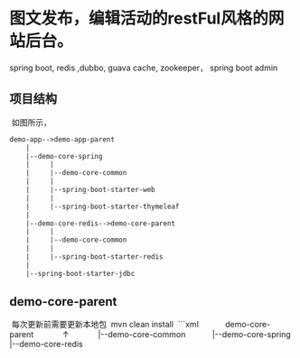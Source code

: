 # 图文发布，编辑活动的restFul风格的网站后台。
spring boot, redis ,dubbo, guava cache, zookeeper， spring boot admin
## 项目结构
  
  如图所示，
``` xml
demo-app-->demo-app-parent
    |
    |--demo-core-spring
    |     |
    |     |--demo-core-common
    |     |
    |     |--spring-boot-starter-web
    |     |
    |     |--spring-boot-starter-thymeleaf
    |
    |--demo-core-redis-->demo-core-parent
    |     |
    |     |--demo-core-common
    |     |
    |     |--spring-boot-starter-redis
    |
    |--spring-boot-starter-jdbc
```
## demo-core-parent
  每次更新前需要更新本地包
  mvn clean install
  ```xml
            demo-core-parent
             ↑
             |--demo-core-common
             |--demo-core-spring
             |--demo-core-redis
 ```
